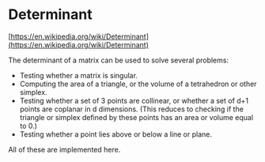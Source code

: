 # Determinant

[https://en.wikipedia.org/wiki/Determinant](https://en.wikipedia.org/wiki/Determinant)

The determinant of a matrix can be used to solve several problems:

- Testing whether a matrix is singular.
- Computing the area of a triangle, or the volume of a tetrahedron or other simplex.
- Testing whether a set of 3 points are collinear, or whether a set of d+1 points are coplanar in d dimensions. (This reduces to checking if the triangle or simplex defined by these points has an area or volume equal to 0.)
- Testing whether a point lies above or below a line or plane.

All of these are implemented here.
